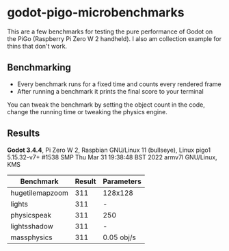 # godot-pigo-microbenchmarks

This are a few benchmarks for testing the pure performance of Godot on the PiGo (Raspberry Pi Zero W 2 handheld).
I also am collection example for thins that don't work. 

## Benchmarking
- Every benchmark runs for a fixed time and counts every rendered frame
- After running a benchmark it prints the final score to your terminal

You can tweak the benchmark by setting the object count in the code, change the running time or tweaking the physics engine.

## Results

**Godot 3.4.4**, Pi Zero W 2, Raspbian GNU/Linux 11 (bullseye), Linux pigo1 5.15.32-v7+ #1538 SMP Thu Mar 31 19:38:48 BST 2022 armv7l GNU/Linux, KMS

| Benchmark | Result | Parameters |
| --- | --- | --- |
| hugetilemapzoom | 311 | 128x128 |
| lights | 311 | - |
| physicspeak | 311 | 250 |
| lightsshadow | 311 | - |
| massphysics | 311 | 0.05 obj/s |
